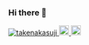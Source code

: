 ### Hi there 👋

<p align="left">
  <a href="https://github.com/takenakasuji/takenakasuji/">
    <img src="https://komarev.com/ghpvc/?username=takenakasuji" alt="takenakasuji" />
  </a>
  <a href="http://twitter.com/takenakasuji">
    <img height="20" src="https://img.shields.io/twitter/follow/takenakasuji?label=Twitter&logo=twitter&style=flat" />
  </a>
  <a href="https://github.com/takenakasuji">
    <img height="20" src="https://img.shields.io/github/followers/takenakasuji?label=follow&logo=github&style=flat" />
  </a>
</p>



<!--
**takenakasuji/takenakasuji** is a ✨ _special_ ✨ repository because its `README.md` (this file) appears on your GitHub profile.

Here are some ideas to get you started:

- 🔭 I’m currently working on ...
- 🌱 I’m currently learning ...
- 👯 I’m looking to collaborate on ...
- 🤔 I’m looking for help with ...
- 💬 Ask me about ...
- 📫 How to reach me: ...
- 😄 Pronouns: ...
- ⚡ Fun fact: ...
-->
